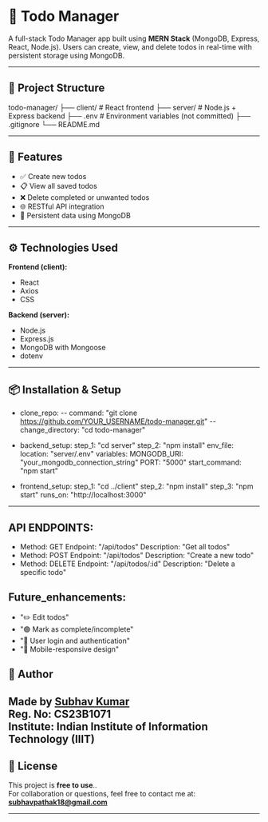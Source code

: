 # 📝 Todo Manager

A full-stack Todo Manager app built using **MERN Stack** (MongoDB, Express, React, Node.js). Users can create, view, and delete todos in real-time with persistent storage using MongoDB.

---

## 📁 Project Structure

todo-manager/
├── client/ # React frontend
├── server/ # Node.js + Express backend
├── .env # Environment variables (not committed)
├── .gitignore
└── README.md


---

## 🚀 Features

- ✅ Create new todos
- 📋 View all saved todos
- ❌ Delete completed or unwanted todos
- 🌐 RESTful API integration
- 💾 Persistent data using MongoDB

---

## ⚙️ Technologies Used

**Frontend (client):**
- React
- Axios
- CSS

**Backend (server):**
- Node.js
- Express.js
- MongoDB with Mongoose
- dotenv

---

## 📦 Installation & Setup

 - clone_repo:
    -- command: "git clone https://github.com/YOUR_USERNAME/todo-manager.git"
    -- change_directory: "cd todo-manager"
  
  - backend_setup:
    step_1: "cd server"
    step_2: "npm install"
    env_file:
      location: "server/.env"
      variables:
        MONGODB_URI: "your_mongodb_connection_string"
        PORT: "5000"
    start_command: "npm start"

 - frontend_setup:
    step_1: "cd ../client"
    step_2: "npm install"
    step_3: "npm start"
    runs_on: "http://localhost:3000"



---

## API ENDPOINTS:
  - Method: GET
    Endpoint: "/api/todos"
    Description: "Get all todos"
  - Method: POST
    Endpoint: "/api/todos"
    Description: "Create a new todo"
  - Method: DELETE
    Endpoint: "/api/todos/:id"
    Description: "Delete a specific todo"


## Future_enhancements:
  - "✏️ Edit todos"
  - "🟢 Mark as complete/incomplete"
  - "🔐 User login and authentication"
  - "📱 Mobile-responsive design"

## 🙌 Author

**Made by [Subhav Kumar](https://github.com/subhav-code)**  
**Reg. No:** CS23B1071  
**Institute:** Indian Institute of Information Technology (IIIT)
---

## 📜 License

This project is **free to use**..  
For collaboration or questions, feel free to contact me at: **subhavpathak18@gmail.com**

---
